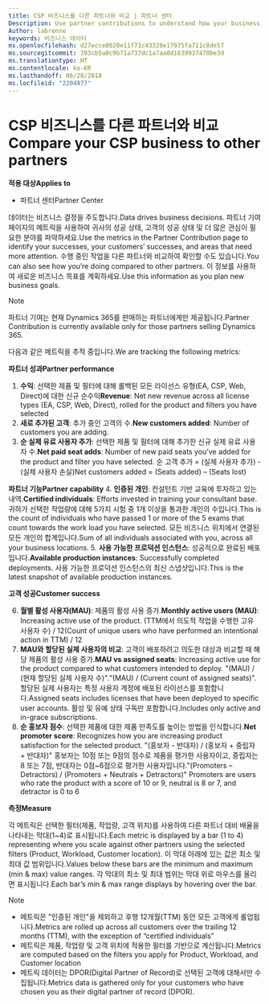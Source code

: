 ```yaml
---
title: CSP 비즈니스를 다른 파트너와 비교 | 파트너 센터
Description: Use partner contributions to understand how your business is growing and succeeding
Author: labrenne
keywords: 비즈니스 데이터
ms.openlocfilehash: d27ecce0020e11f71c43328e17975fa711c8de57
ms.sourcegitcommit: 393cb5a8c9b71a737dc1a7aa8d1639937470be3d
ms.translationtype: HT
ms.contentlocale: ko-KR
ms.lasthandoff: 06/28/2018
ms.locfileid: "2204977"
---
```

# <a name="compare-your-csp-business-to-other-partners"></a><span data-ttu-id="3260d-103">CSP 비즈니스를 다른 파트너와 비교</span><span class="sxs-lookup"><span data-stu-id="3260d-103">Compare your CSP business to other partners</span></span> 

**<span data-ttu-id="3260d-104">적용 대상</span><span class="sxs-lookup"><span data-stu-id="3260d-104">Applies to</span></span>**
- <span data-ttu-id="3260d-105">파트너 센터</span><span class="sxs-lookup"><span data-stu-id="3260d-105">Partner Center</span></span>

<span data-ttu-id="3260d-106">데이터는 비즈니스 결정을 주도합니다.</span><span class="sxs-lookup"><span data-stu-id="3260d-106">Data drives business decisions.</span></span> <span data-ttu-id="3260d-107">파트너 기여 페이지의 메트릭을 사용하여 귀사의 성공 상태, 고객의 성공 상태 및 더 많은 관심이 필요한 분야를 파악하세요.</span><span class="sxs-lookup"><span data-stu-id="3260d-107">Use the metrics in the Partner Contribution page to identify your successes, your customers’ successes, and areas that need more attention.</span></span> <span data-ttu-id="3260d-108">수행 중인 작업을 다른 파트너와 비교하여 확인할 수도 있습니다.</span><span class="sxs-lookup"><span data-stu-id="3260d-108">You can also see how you’re doing compared to other partners.</span></span> <span data-ttu-id="3260d-109">이 정보를 사용하여 새로운 비즈니스 목표를 계획하세요.</span><span class="sxs-lookup"><span data-stu-id="3260d-109">Use this information as you plan new business goals.</span></span>

>[!NOTE]
><span data-ttu-id="3260d-110">파트너 기여는 현재 Dynamics 365를 판매하는 파트너에게만 제공됩니다.</span><span class="sxs-lookup"><span data-stu-id="3260d-110">Partner Contribution is currently available only for those partners selling Dynamics 365.</span></span>

<span data-ttu-id="3260d-111">다음과 같은 메트릭을 추적 중입니다.</span><span class="sxs-lookup"><span data-stu-id="3260d-111">We are tracking the following metrics:</span></span>

**<span data-ttu-id="3260d-112">파트너 성과</span><span class="sxs-lookup"><span data-stu-id="3260d-112">Partner performance</span></span>**

1. <span data-ttu-id="3260d-113">**수익**: 선택한 제품 및 필터에 대해 롤백된 모든 라이선스 유형(EA, CSP, Web, Direct)에 대한 신규 순수익</span><span class="sxs-lookup"><span data-stu-id="3260d-113">**Revenue**: Net new revenue across all license types (EA, CSP, Web, Direct), rolled for the product and filters you have selected</span></span>
2. <span data-ttu-id="3260d-114">**새로 추가된 고객**: 추가 중인 고객의 수.</span><span class="sxs-lookup"><span data-stu-id="3260d-114">**New customers added**: Number of customers you are adding.</span></span>
3. <span data-ttu-id="3260d-115">**순 실제 유료 사용자 추가**: 선택한 제품 및 필터에 대해 추가한 신규 실제 유료 사용자 수.</span><span class="sxs-lookup"><span data-stu-id="3260d-115">**Net paid seat adds**: Number of new paid seats you’ve added for the product and filter you have selected.</span></span>  <span data-ttu-id="3260d-116">순 고객 추가 = (실제 사용자 추가) - (실제 사용자 손실)</span><span class="sxs-lookup"><span data-stu-id="3260d-116">Net customers added = (Seats added) – (Seats lost)</span></span> 

**<span data-ttu-id="3260d-117">파트너 기능</span><span class="sxs-lookup"><span data-stu-id="3260d-117">Partner capability</span></span>**
4. <span data-ttu-id="3260d-118">**인증된 개인**: 컨설턴트 기반 교육에 투자하고 있는 내역.</span><span class="sxs-lookup"><span data-stu-id="3260d-118">**Certified individuals**: Efforts invested in training your consultant base.</span></span> <span data-ttu-id="3260d-119">귀하가 선택한 작업량에 대해 5가지 시험 중 1개 이상을 통과한 개인의 수입니다.</span><span class="sxs-lookup"><span data-stu-id="3260d-119">This is the count of individuals who have passed 1 or more of the 5 exams that count towards the work load you have selected.</span></span> <span data-ttu-id="3260d-120">모든 비즈니스 위치에서 연결된 모든 개인의 합계입니다.</span><span class="sxs-lookup"><span data-stu-id="3260d-120">Sum of all individuals associated with you, across all your business locations.</span></span>
5. <span data-ttu-id="3260d-121">**사용 가능한 프로덕션 인스턴스**: 성공적으로 완료된 배포입니다.</span><span class="sxs-lookup"><span data-stu-id="3260d-121">**Available production instances**: Successfully completed deployments.</span></span> <span data-ttu-id="3260d-122">사용 가능한 프로덕션 인스턴스의 최신 스냅샷입니다.</span><span class="sxs-lookup"><span data-stu-id="3260d-122">This is the latest snapshot of available production instances.</span></span>

**<span data-ttu-id="3260d-123">고객 성공</span><span class="sxs-lookup"><span data-stu-id="3260d-123">Customer success</span></span>**

6.  <span data-ttu-id="3260d-124">**월별 활성 사용자(MAU)**: 제품의 활성 사용 증가.</span><span class="sxs-lookup"><span data-stu-id="3260d-124">**Monthly active users (MAU)**: Increasing active use of the product.</span></span>
<span data-ttu-id="3260d-125">(TTM에서 의도적 작업을 수행한 고유 사용자 수) / 12</span><span class="sxs-lookup"><span data-stu-id="3260d-125">(Count of unique users who have performed an intentional action in TTM) / 12</span></span>
7. <span data-ttu-id="3260d-126">**MAU와 할당된 실제 사용자의 비교**: 고객이 배포하려고 의도한 대상과 비교할 때 해당 제품의 활성 사용 증가.</span><span class="sxs-lookup"><span data-stu-id="3260d-126">**MAU vs assigned seats**: Increasing active use for the product compared to what customers intended to deploy.</span></span> <span data-ttu-id="3260d-127">"(MAU) / (현재 할당된 실제 사용자 수)".</span><span class="sxs-lookup"><span data-stu-id="3260d-127">“(MAU) / (Current count of assigned seats)”.</span></span> <span data-ttu-id="3260d-128">할당된 실제 사용자는 특정 사용자 계정에 배포된 라이선스를 포함합니다.</span><span class="sxs-lookup"><span data-stu-id="3260d-128">Assigned seats includes licenses that have been deployed to specific user accounts.</span></span>  <span data-ttu-id="3260d-129">활성 및 유예 상태 구독만 포함합니다.</span><span class="sxs-lookup"><span data-stu-id="3260d-129">Includes only active and in-grace subscriptions.</span></span> 
8.  <span data-ttu-id="3260d-130">**순 홍보자 점수**: 선택한 제품에 대한 제품 만족도를 높이는 방법을 인식합니다.</span><span class="sxs-lookup"><span data-stu-id="3260d-130">**Net promoter score**: Recognizes how you are increasing product satisfaction for the selected product.</span></span>
<span data-ttu-id="3260d-131">"(홍보자 - 반대자) / (홍보자 + 중립자 + 반대자)" 홍보자는 10점 또는 9점의 점수로 제품을 평가한 사용자이고, 중립자는 8 또는 7점, 반대자는 0점~6점으로 평가한 사용자입니다.</span><span class="sxs-lookup"><span data-stu-id="3260d-131">"(Promoters – Detractors) / (Promoters + Neutrals + Detractors)" Promoters are users who rate the product with a score of 10 or 9, neutral is 8 or 7, and detractor is 0 to 6</span></span>

**<span data-ttu-id="3260d-132">측정</span><span class="sxs-lookup"><span data-stu-id="3260d-132">Measure</span></span>**

<span data-ttu-id="3260d-133">각 메트릭은 선택한 필터(제품, 작업량, 고객 위치)를 사용하여 다른 파트너 대비 배율을 나타내는 막대(1~4)로 표시됩니다.</span><span class="sxs-lookup"><span data-stu-id="3260d-133">Each metric is displayed by a bar (1 to 4) representing where you scale against other partners using the selected filters (Product, Workload, Customer location).</span></span> <span data-ttu-id="3260d-134">이 막대 아래에 있는 값은 최소 및 최대 값 범위입니다.</span><span class="sxs-lookup"><span data-stu-id="3260d-134">Values below these bars are the minimum and maximum (min & max) value ranges.</span></span> <span data-ttu-id="3260d-135">각 막대의 최소 및 최대 범위는 막대 위로 마우스를 올리면 표시됩니다.</span><span class="sxs-lookup"><span data-stu-id="3260d-135">Each bar’s min & max range displays by hovering over the bar.</span></span>  

>[!NOTE] 
>- <span data-ttu-id="3260d-136">메트릭은 "인증된 개인"을 제외하고 후행 12개월(TTM) 동안 모든 고객에게 롤업됩니다.</span><span class="sxs-lookup"><span data-stu-id="3260d-136">Metrics are rolled up across all customers over the trailing 12 months (TTM), with the exception of “certified individuals”</span></span>        
>- <span data-ttu-id="3260d-137">메트릭은 제품, 작업량 및 고객 위치에 적용한 필터를 기반으로 계산됩니다.</span><span class="sxs-lookup"><span data-stu-id="3260d-137">Metrics are computed based on the filters you apply for Product, Workload, and Customer location</span></span>
>- <span data-ttu-id="3260d-138">메트릭 데이터는 DPOR(Digital Partner of Record)로 선택된 고객에 대해서만 수집됩니다.</span><span class="sxs-lookup"><span data-stu-id="3260d-138">Metrics data is gathered only for your customers who have chosen you as their digital partner of record (DPOR).</span></span> 

  